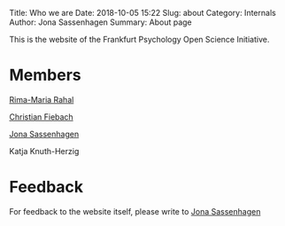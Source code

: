 Title: Who we are
Date: 2018-10-05 15:22
Slug: about
Category: Internals
Author: Jona Sassenhagen
Summary: About page

This is the website of the Frankfurt Psychology Open Science Initiative.

# Members

[Rima-Maria Rahal](rahal@psych.uni-frankfurt.de)

[Christian Fiebach](fiebach@psych.uni-frankfurt.de)

[Jona Sassenhagen](Sassenhagen@psych.uni-frankfurt.de)

Katja Knuth-Herzig

# Feedback
For feedback to the website itself, please write to [Jona Sassenhagen](mailto:jona.sassenhagen@gmail.com)
